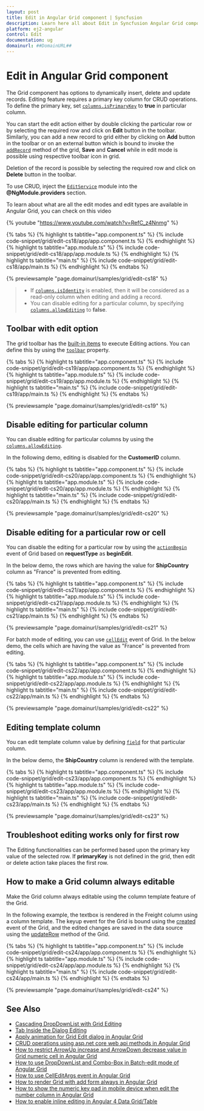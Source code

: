 ```yaml
---
layout: post
title: Edit in Angular Grid component | Syncfusion
description: Learn here all about Edit in Syncfusion Angular Grid component of Syncfusion Essential JS 2 and more.
platform: ej2-angular
control: Edit 
documentation: ug
domainurl: ##DomainURL##
---
```


# Edit in Angular Grid component

The Grid component has options to dynamically insert, delete and update records. Editing feature requires a primary key column for CRUD operations. To define the primary key, set [`columns.isPrimaryKey`](https://ej2.syncfusion.com/angular/documentation/api/grid/column/#isprimarykey) to **true** in particular column.

You can start the edit action either by double clicking the particular row or by selecting the required row and click on **Edit** button in the toolbar. Similarly, you can add a new record to grid either by clicking on **Add** button in the toolbar or on an external button which is bound to invoke the [`addRecord`](https://ej2.syncfusion.com/angular/documentation/api/grid/edit/#addrecord) method of the grid, **Save** and **Cancel** while in edit mode is possible using respective toolbar icon in grid.

Deletion of the record is possible by selecting the required row and click on **Delete** button in the toolbar.

To use CRUD, inject the [`EditService`](https://ej2.syncfusion.com/angular/documentation/api/grid/edit) module into the **@NgModule.providers** section.

To learn about what are all the edit modes and edit types are available in Angular Grid, you can check on this video

{% youtube "https://www.youtube.com/watch?v=RefC_z4Nnmg" %}

{% tabs %}
{% highlight ts tabtitle="app.component.ts" %}
{% include code-snippet/grid/edit-cs18/app/app.component.ts %}
{% endhighlight %}
{% highlight ts tabtitle="app.module.ts" %}
{% include code-snippet/grid/edit-cs18/app/app.module.ts %}
{% endhighlight %}
{% highlight ts tabtitle="main.ts" %}
{% include code-snippet/grid/edit-cs18/app/main.ts %}
{% endhighlight %}
{% endtabs %}
  
{% previewsample "page.domainurl/samples/grid/edit-cs18" %}

> * If [`columns.isIdentity`](https://ej2.syncfusion.com/angular/documentation/api/grid/column/#isidentity) is enabled, then it will be considered as a read-only column when editing and adding a record.
> * You can disable editing for a particular column, by specifying [`columns.allowEditing`](https://ej2.syncfusion.com/angular/documentation/api/grid/column/#allowediting) to **false**.

## Toolbar with edit option

The grid toolbar has the [built-in items](../../toolbar/item-configuration) to execute Editing actions. You can define this by using the [`toolbar`](https://ej2.syncfusion.com/angular/documentation/api/grid/#toolbar) property.

{% tabs %}
{% highlight ts tabtitle="app.component.ts" %}
{% include code-snippet/grid/edit-cs19/app/app.component.ts %}
{% endhighlight %}
{% highlight ts tabtitle="app.module.ts" %}
{% include code-snippet/grid/edit-cs19/app/app.module.ts %}
{% endhighlight %}
{% highlight ts tabtitle="main.ts" %}
{% include code-snippet/grid/edit-cs19/app/main.ts %}
{% endhighlight %}
{% endtabs %}
  
{% previewsample "page.domainurl/samples/grid/edit-cs19" %}

## Disable editing for particular column

You can disable editing for particular columns by using the [`columns.allowEditing`](https://ej2.syncfusion.com/angular/documentation/api/grid/column/#allowediting).

In the following demo, editing is disabled for the **CustomerID** column.

{% tabs %}
{% highlight ts tabtitle="app.component.ts" %}
{% include code-snippet/grid/edit-cs20/app/app.component.ts %}
{% endhighlight %}
{% highlight ts tabtitle="app.module.ts" %}
{% include code-snippet/grid/edit-cs20/app/app.module.ts %}
{% endhighlight %}
{% highlight ts tabtitle="main.ts" %}
{% include code-snippet/grid/edit-cs20/app/main.ts %}
{% endhighlight %}
{% endtabs %}
  
{% previewsample "page.domainurl/samples/grid/edit-cs20" %}

## Disable editing for a particular row or cell

You can disable the editing for a particular row by using the [`actionBegin`](https://ej2.syncfusion.com/angular/documentation/api/grid/#actionbegin) event of Grid based on **requestType** as **beginEdit**.

In the below demo, the rows which are having the value for **ShipCountry** column as "France" is prevented from editing.

{% tabs %}
{% highlight ts tabtitle="app.component.ts" %}
{% include code-snippet/grid/edit-cs21/app/app.component.ts %}
{% endhighlight %}
{% highlight ts tabtitle="app.module.ts" %}
{% include code-snippet/grid/edit-cs21/app/app.module.ts %}
{% endhighlight %}
{% highlight ts tabtitle="main.ts" %}
{% include code-snippet/grid/edit-cs21/app/main.ts %}
{% endhighlight %}
{% endtabs %}
  
{% previewsample "page.domainurl/samples/grid/edit-cs21" %}

For batch mode of editing, you can use [`cellEdit`](https://ej2.syncfusion.com/angular/documentation/api/grid/#celledit) event of Grid. In the below demo, the cells which are having the value as "France" is prevented from editing.

{% tabs %}
{% highlight ts tabtitle="app.component.ts" %}
{% include code-snippet/grid/edit-cs22/app/app.component.ts %}
{% endhighlight %}
{% highlight ts tabtitle="app.module.ts" %}
{% include code-snippet/grid/edit-cs22/app/app.module.ts %}
{% endhighlight %}
{% highlight ts tabtitle="main.ts" %}
{% include code-snippet/grid/edit-cs22/app/main.ts %}
{% endhighlight %}
{% endtabs %}
  
{% previewsample "page.domainurl/samples/grid/edit-cs22" %}

## Editing template column

You can edit template column value by defining [`field`](https://ej2.syncfusion.com/angular/documentation/api/grid/column/#field) for that particular column.

In the below demo, the **ShipCountry** column is rendered with the template.

{% tabs %}
{% highlight ts tabtitle="app.component.ts" %}
{% include code-snippet/grid/edit-cs23/app/app.component.ts %}
{% endhighlight %}
{% highlight ts tabtitle="app.module.ts" %}
{% include code-snippet/grid/edit-cs23/app/app.module.ts %}
{% endhighlight %}
{% highlight ts tabtitle="main.ts" %}
{% include code-snippet/grid/edit-cs23/app/main.ts %}
{% endhighlight %}
{% endtabs %}
  
{% previewsample "page.domainurl/samples/grid/edit-cs23" %}

## Troubleshoot editing works only for first row

The Editing functionalities can be performed based upon the primary key value of the selected row. If **primaryKey** is not defined in the grid, then edit or delete action take places the first row.

## How to make a Grid column always editable

Make the Grid column always editable using the column template feature of the Grid.

In the following example, the textbox is rendered in the Freight column using a column template. The keyup event for the Grid is bound using the [created](https://ej2.syncfusion.com/angular/documentation/api/grid#created) event of the Grid, and the edited changes are saved in the data source using the [updateRow](https://ej2.syncfusion.com/angular/documentation/api/grid#updaterow) method of the Grid.

{% tabs %}
{% highlight ts tabtitle="app.component.ts" %}
{% include code-snippet/grid/edit-cs24/app/app.component.ts %}
{% endhighlight %}
{% highlight ts tabtitle="app.module.ts" %}
{% include code-snippet/grid/edit-cs24/app/app.module.ts %}
{% endhighlight %}
{% highlight ts tabtitle="main.ts" %}
{% include code-snippet/grid/edit-cs24/app/main.ts %}
{% endhighlight %}
{% endtabs %}
  
{% previewsample "page.domainurl/samples/grid/edit-cs24" %}

## See Also

* [Cascading DropDownList with Grid Editing](../how-to/cascading-drop-down-list)
* [Tab Inside the Dialog Editing](../how-to/using-tab-inside-the-dialog-editing)
* [Apply animation for Grid Edit dialog in Angular Grid](https://www.syncfusion.com/forums/154544/apply-animation-for-grid-edit-dialog-in-angular-grid)
* [CRUD operations using asp.net core web api methods in Angular Grid](https://www.syncfusion.com/forums/150090/crud-operations-using-asp-net-core-web-api-methods-in-angular-grid)
* [How to restrict ArrowUp increase and ArrowDown decrease value in Grid numeric cell in Angular Grid](https://www.syncfusion.com/forums/150611/how-to-restrict-arrowup-increase-and-arrowdown-decrease-value-in-grid-numeric-cell-in)
* [How to use DropDownList and Combo-Box in Batch-edit mode of Angular Grid](https://www.syncfusion.com/forums/151968/how-to-use-dropdownlist-and-combo-box-in-batch-edit-mode-of-angular-grid)
* [How to use CellEditArgs event in Angular Grid](https://www.syncfusion.com/forums/153617/how-to-use-celleditargs-event-in-angular-grid)
* [How to render Grid with add form always in Angular Grid](https://www.syncfusion.com/forums/161716/how-to-render-grid-with-add-form-always-in-angular-grid)
* [How to show the numeric key pad in mobile device when edit the number column in Angular Grid](https://www.syncfusion.com/forums/147184/how-to-show-the-numeric-keypad-in-mobile-device-when-edit-the-number-column-in-angular-grid)
* [How to enable inline editing in Angular 4 Data Grid/Table](https://www.syncfusion.com/kb/10851/how-to-enable-inline-editing-in-angular-4-data-grid-table)